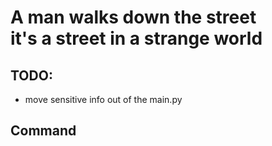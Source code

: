 # A man walks down the street<br>it's a street in a strange world <!-- omit from toc -->

## TODO:
- move sensitive info out of the main.py


## Command
